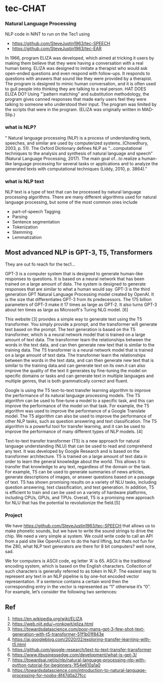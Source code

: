 # tec-CHAT

### Natural Language Processing 

NLP code in NINT to run on the Tec1 using 
- https://github.com/SteveJustin1963/tec-SPEECH
- https://github.com/SteveJustin1963/tec-EAR

In 1966, program ELIZA was developed, which aimed at tricking it users by making them believe that they were having a conversation with a real human being. ELIZA was designed to imitate a therapist who would ask open-ended questions and even respond with follow-ups. It responds to questions with answers that sound like they were provided by a therapist. The program is designed to mimic human conversation, and it is often used to gull people into thinking they are talking to a real person. HAT DOES ELIZA DO? Using "'pattern matching" and substitution methodology, the program gives canned responses that made early users feel they were talking to someone who understood their input. The program was limited by the scripts that were in the program. (ELIZA was originally written in MAD-
Slip.) 


### what is NLP?
" Natural language processing (NLP) is a process of understanding texts, speeches,
and similar are used by computerized systems..(Chowdhury, 2003, p. 51). 
The Oxford Dictionary defines NLP as “...computational techniques to the analysis and synthesis of natural
language and speech” (Natural Language Processing, 2017). 
The main goal of...to realize a human-like language processing for several tasks or applications and to analyze the generated texts with computational techniques (Liddy, 2010, p. 3864)."

### what is NLP text  

NLP text is a type of text that can be processed by natural language processing algorithms. There are many different algorithms used for natural language processing, but some of the most common ones include 
- part-of-speech Tagging
- Parsing
- Sentence segmentation
- Tokenization
- Stemming
- Lemmatization

## Most advanced NLP is GPT-3, T5, Transformers

They are out fo reach for the tec1... 

GPT-3 is a computer system that is designed to generate human-like responses to questions. It is based on a neural network that has been trained on a large amount of data. The system is designed to generate responses that are similar to what a human would say. GPT-3 is the third generation GPT Natural Language Processing model created by OpenAI. It is the size that differentiates GPT-3 from its predecessors. The 175 billion parameters of GPT-3 make it 17 times as large as GPT-2. It also turns GPT-3 about ten times as large as Microsoft's Turing NLG model. [6]

This website [3] provides a simple way to generate text using the T5 transformer. You simply provide a prompt, and the transformer will generate text based on the prompt. The text generation is based on the T5 transformer, which is a neural network model that is trained on a large amount of text data. The transformer learn the relationships between the words in the text data, and can then generate new text that is similar to the training data. The T5 transformer is a neural network model that is trained on a large amount of text data. The transformer learn the relationships between the words in the text data, and can then generate new text that is similar to the training data.and can generate text on its own.it can also improve the quality of the text it generates by fine-tuning the model on specific domains or tasks and can generate text in multiple languages and multiple genres, that is both grammatically correct and fluent. 

Google is using the T5 text-to-text transfer learning algorithm to improve the performance of its natural language processing models. The T5 algorithm can be used to fine-tune a model to a specific task, and this can improve the performance of the model on that task. For example, the T5 algorithm was used to improve the performance of a Google Translate model. The T5 algorithm can also be used to improve the performance of other NLP tasks, such as question answering and text classification. The T5 algorithm is a powerful tool for transfer learning, and it can be used to improve the performance of many different types of NLP models. [4]

Text-to-text transfer transformer (T5) is a new approach for natural language understanding (NLU) that can be used to read and comprehend any text. It was developed by Google Research and is based on the transformer architecture. T5 is trained on a large amount of text data in order to learn the general knowledge about the world. This allows it to transfer that knowledge to any text, regardless of the domain or the task. For example, T5 can be used to generate summaries of news articles, generate descriptions of images, or answer questions based on a passage of text. T5 has shown promising results on a variety of NLU tasks, including question answering, text classification, and text generation. In addition, T5 is efficient to train and can be used on a variety of hardware platforms, including CPUs, GPUs, and TPUs. Overall, T5 is a promising new approach for NLU that has the potential to revolutionize the field.[5]

### Project

We have https://github.com/SteveJustin1963/tec-SPEECH that allows us to make phonetic sounds, but we have to write the sound strings to drive the chip. We need a very simple ai system. We could write code to call an API from a paid site like OpenAI.com to do the hard lifting, but thats not fun for the Z80, what NLP text generators are there for 8 bit computers?  well none, sad. 

We for computers is ASCII code, eg letter ‘A’ is 65. ASCII is the traditional encoding system, which is based on the English characters. Collection of such characters is generally referred to as token in NLP. The easiest way to represent any text in an NLP pipeline is by one-hot encoded vector representation. If a sentence contains a certain word then the corresponding entry in the vector is represented as “1” otherwise it’s “0”. For example, let’s consider the following two sentences:






 





## Ref 
1. https://en.wikipedia.org/wiki/ELIZA
2. https://web.njit.edu/~ronkowit/eliza.html
3. https://towardsdatascience.com/poor-mans-gpt-3-few-shot-text-generation-with-t5-transformer-51f1b01f843e
4. https://ai.googleblog.com/2020/02/exploring-transfer-learning-with-t5.html
5. https://github.com/google-research/text-to-text-transfer-transformer
6. https://www.itbusinessedge.com/development/what-is-gpt-3/
7. https://towardsai.net/p/nlp/natural-language-processing-nlp-with-python-tutorial-for-beginners-1f54e610a1a0
8. https://towardsdatascience.com/introduction-to-natural-language-processing-for-noobs-8f47d0a27fcc








